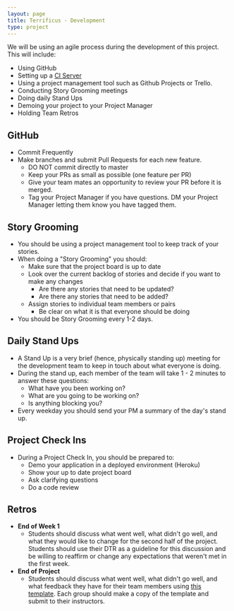 ```yaml
---
layout: page
title: Terrificus - Development
type: project
---
```


We will be using an agile process during the development of this project. This will include:

* Using GitHub
* Setting up a [CI Server](http://backend.turing.io/module3/lessons/ci_and_staging_environments)
* Using a project management tool such as Github Projects or Trello.
* Conducting Story Grooming meetings
* Doing daily Stand Ups
* Demoing your project to your Project Manager
* Holding Team Retros

## GitHub

* Commit Frequently
* Make branches and submit Pull Requests for each new feature.
    * DO NOT commit directly to master
    * Keep your PRs as small as possible (one feature per PR)
    * Give your team mates an opportunity to review your PR before it is merged.
    * Tag your Project Manager if you have questions. DM your Project Manager letting them know you have tagged them.

## Story Grooming

* You should be using a project management tool to keep track of your stories.
* When doing a "Story Grooming" you should:
    * Make sure that the project board is up to date
    * Look over the current backlog of stories and decide if you want to make any changes
        * Are there any stories that need to be updated?
        * Are there any stories that need to be added?
    * Assign stories to individual team members or pairs
        * Be clear on what it is that everyone should be doing
* You should be Story Grooming every 1-2 days.

## Daily Stand Ups

* A Stand Up is a very brief (hence, physically standing up) meeting for the development team to keep in touch about what everyone is doing.
* During the stand up, each member of the team will take 1 - 2 minutes to answer these questions:
    * What have you been working on?
    * What are you going to be working on?
    * Is anything blocking you?
* Every weekday you should send your PM a summary of the day's stand up.

## Project Check Ins

* During a Project Check In, you should be prepared to:
    * Demo your application in a deployed environment (Heroku)
    * Show your up to date project board
    * Ask clarifying questions
    * Do a code review

## Retros

* **End of Week 1**
    * Students should discuss what went well, what didn't go well, and what they would like to change for the second half of the project. Students should use their DTR as a guideline for this discussion and be willing to reaffirm or change any expectations that weren't met in the first week.
* **End of Project**
    * Students should discuss what went well, what didn't go well, and what feedback they have for their team members using [this template](https://docs.google.com/spreadsheets/d/1MDybiSiZLVdbpbwEU-x_VPakyhhX0lD4HhcCjwuxtc4/edit#gid=0). Each group should make a copy of the template and submit to their instructors.

